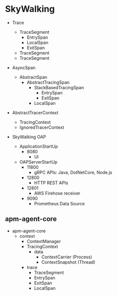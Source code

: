 # SkyWalking

- Trace
    - TraceSegment
        - EntrySpan
        - LocalSpan
        - ExitSpan
    - TraceSegment
    - TraceSegment


- AsyncSpan
    - AbstractSpan
        - AbstractTracingSpan
            - StackBasedTracingSpan
                - EntrySpan
                - ExitSpan
            - LocalSpan

- AbstractTracerContext
    - TracingContext
    - IgnoredTracerContext

- SkyWalking OAP
    - ApplicationStartUp
        - 8080
            - UI
    - OAPServerStartUp
        - 11800
            - gRPC APIs: Java, DotNetCore, Node.js
        - 12800
            - HTTP REST APIs
        - 12801
            - AWS Firehose receiver
        - 9090
            - Prometheus Data Source

## apm-agent-core

- apm-agent-core
    - context
        - ContextManager
        - TracingContext
            - data
                - ContextCarrier  (Process)
                - ContextSnapshot (Thread)
        - trace
            - TraceSegment
            - EntrySpan
            - ExitSpan
            - LocalSpan

